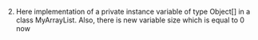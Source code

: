 2) Here implementation of a private instance variable of type Object[] 
in a class MyArrayList. Also, there is new 
variable size which is equal to 0 now